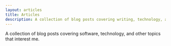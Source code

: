 ```yaml
---
layout: articles
title: Articles
description: A collection of blog posts covering writing, technology, and other topics that interest me.
---
```


<p>A collection of blog posts covering software, technology, and other topics that interest me.</p>

